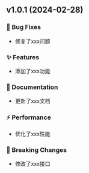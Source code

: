 ## v1.0.1 (2024-02-28)

### 🐛 Bug Fixes
- 修复了xxx问题

### ✨ Features
- 添加了xxx功能

### 📝 Documentation
- 更新了xxx文档

### ⚡️ Performance
- 优化了xxx性能

### 🔨 Breaking Changes
- 修改了xxx接口 